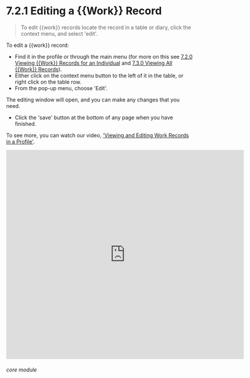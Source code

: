 # 7.2.1  <i class="fas fa-hammer"></i>  Editing a {{Work}} Record

> To edit {{work}} records locate the record in a table or diary, click the context menu, and select 'edit'.



To edit a {{work}} record:

- Find it in the profile or through the main menu (for more on this see [7.2.0 Viewing {{Work}} Records for an Individual](/help/index/p/7.2.0) and [7.3.0 Viewing All {{Work}} Records](/help/index/p/7.3.0)).
- Either click on the context menu button to the left of it in the table, or right click on the table row. 
- From the pop-up menu, choose 'Edit'. 

The editing window will open, and you can make any changes that you need. 

- Click the 'save' button at the bottom of any page when you have finished.

To see more, you can watch our video, ['Viewing and Editing Work Records in a Profile'](/help/index/p/51.4.4).

<iframe src="https://player.vimeo.com/video/279240823" width="640" height="564" frameborder="0" allow="autoplay; fullscreen" allowfullscreen></iframe>


###### core module

